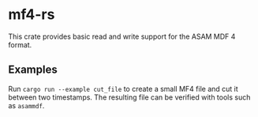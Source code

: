 # mf4-rs

This crate provides basic read and write support for the ASAM MDF 4 format.

## Examples

Run `cargo run --example cut_file` to create a small MF4 file and cut it
between two timestamps. The resulting file can be verified with tools such as
`asammdf`.

